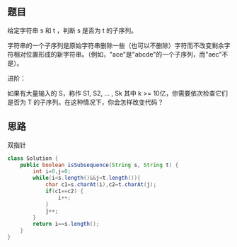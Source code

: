 ## 题目
给定字符串 s 和 t ，判断 s 是否为 t 的子序列。

字符串的一个子序列是原始字符串删除一些（也可以不删除）字符而不改变剩余字符相对位置形成的新字符串。（例如，"ace"是"abcde"的一个子序列，而"aec"不是）。

进阶：

如果有大量输入的 S，称作 S1, S2, ... , Sk 其中 k >= 10亿，你需要依次检查它们是否为 T 的子序列。在这种情况下，你会怎样改变代码？
## 思路
双指针
```java
class Solution {
    public boolean isSubsequence(String s, String t) {
        int i=0,j=0;
        while(i<s.length()&&j<t.length()){
            char c1=s.charAt(i),c2=t.charAt(j);
            if(c1==c2) {
                i++;
            }
            j++;
        }
        return i==s.length();
    }
}
```
